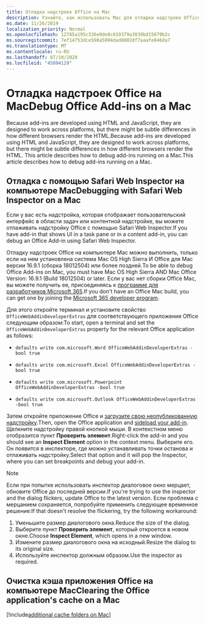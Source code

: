 ```yaml
---
title: Отладка надстроек Office на Mac
description: Узнайте, как использовать Mac для отладки надстроек Office
ms.date: 11/26/2019
localization_priority: Normal
ms.openlocfilehash: 12785a195c336e0de8c619379a3839bd15079b2c
ms.sourcegitcommit: 7ef14753dce598a5804dad8802df7aaafe046da7
ms.translationtype: MT
ms.contentlocale: ru-RU
ms.lasthandoff: 07/10/2020
ms.locfileid: "45094129"
---
```

# <a name="debug-office-add-ins-on-a-mac"></a><span data-ttu-id="7180c-103">Отладка надстроек Office на Mac</span><span class="sxs-lookup"><span data-stu-id="7180c-103">Debug Office Add-ins on a Mac</span></span>

<span data-ttu-id="7180c-104">Because add-ins are developed using HTML and JavaScript, they are designed to work across platforms, but there might be subtle differences in how different browsers render the HTML.</span><span class="sxs-lookup"><span data-stu-id="7180c-104">Because add-ins are developed using HTML and JavaScript, they are designed to work across platforms, but there might be subtle differences in how different browsers render the HTML.</span></span> <span data-ttu-id="7180c-105">This article describes how to debug add-ins running on a Mac.</span><span class="sxs-lookup"><span data-stu-id="7180c-105">This article describes how to debug add-ins running on a Mac.</span></span>

## <a name="debugging-with-safari-web-inspector-on-a-mac"></a><span data-ttu-id="7180c-106">Отладка с помощью Safari Web Inspector на компьютере Mac</span><span class="sxs-lookup"><span data-stu-id="7180c-106">Debugging with Safari Web Inspector on a Mac</span></span>

<span data-ttu-id="7180c-107">Если у вас есть надстройка, которая отображает пользовательский интерфейс в области задач или контентной надстройке, вы можете отлаживать надстройку Office с помощью Safari Web Inspector.</span><span class="sxs-lookup"><span data-stu-id="7180c-107">If you have add-in that shows UI in a task pane or in a content add-in, you can debug an Office Add-in using Safari Web Inspector.</span></span>

<span data-ttu-id="7180c-108">Отладку надстроек Office на компьютере Mac можно выполнить, только если на нем установлена система Mac OS High Sierra И Office для Mac версии 16.9.1 (сборка 18012504) или более поздней.</span><span class="sxs-lookup"><span data-stu-id="7180c-108">To be able to debug Office Add-ins on Mac, you must have Mac OS High Sierra AND Mac Office Version: 16.9.1 (Build 18012504) or later.</span></span> <span data-ttu-id="7180c-109">Если у вас нет сборки Office Mac, вы можете получить ее, присоединяясь к [программе для разработчиков Microsoft 365](https://developer.microsoft.com/office/dev-program).</span><span class="sxs-lookup"><span data-stu-id="7180c-109">If you don't have an Office Mac build, you can get one by joining the [Microsoft 365 developer program](https://developer.microsoft.com/office/dev-program).</span></span>

<span data-ttu-id="7180c-110">Для этого откройте терминал и установите свойство `OfficeWebAddinDeveloperExtras` для соответствующего приложения Office следующим образом:</span><span class="sxs-lookup"><span data-stu-id="7180c-110">To start, open a terminal and set the `OfficeWebAddinDeveloperExtras` property for the relevant Office application as follows:</span></span>

- `defaults write com.microsoft.Word OfficeWebAddinDeveloperExtras -bool true`

- `defaults write com.microsoft.Excel OfficeWebAddinDeveloperExtras -bool true`

- `defaults write com.microsoft.Powerpoint OfficeWebAddinDeveloperExtras -bool true`

- `defaults write com.microsoft.Outlook OfficeWebAddinDeveloperExtras -bool true`

<span data-ttu-id="7180c-111">Затем откройте приложение Office и [загрузите свою неопубликованную надстройку](sideload-an-office-add-in-on-ipad-and-mac.md).</span><span class="sxs-lookup"><span data-stu-id="7180c-111">Then, open the Office application and [sideload your add-in](sideload-an-office-add-in-on-ipad-and-mac.md).</span></span> <span data-ttu-id="7180c-112">Щелкните надстройку правой кнопкой мыши. В контекстном меню отобразится пункт **Проверить элемент**.</span><span class="sxs-lookup"><span data-stu-id="7180c-112">Right-click the add-in and you should see an **Inspect Element** option in the context menu.</span></span> <span data-ttu-id="7180c-113">Выберите его. Он появится в инспекторе, где можно устанавливать точки останова и отлаживать надстройку.</span><span class="sxs-lookup"><span data-stu-id="7180c-113">Select that option and it will pop the Inspector, where you can set breakpoints and debug your add-in.</span></span>

> [!NOTE]
> <span data-ttu-id="7180c-114">Если при попытке использовать инспектор диалоговое окно мерцает, обновите Office до последней версии.</span><span class="sxs-lookup"><span data-stu-id="7180c-114">If you're trying to use the inspector and the dialog flickers, update Office to the latest version.</span></span> <span data-ttu-id="7180c-115">Если проблема с мерцанием сохраняется, попробуйте применить следующее временное решение:</span><span class="sxs-lookup"><span data-stu-id="7180c-115">If that doesn't resolve the flickering, try the following workaround:</span></span>
> 1. <span data-ttu-id="7180c-116">Уменьшите размер диалогового окна.</span><span class="sxs-lookup"><span data-stu-id="7180c-116">Reduce the size of the dialog.</span></span>
> 2. <span data-ttu-id="7180c-117">Выберите пункт **Проверить элемент**, который откроется в новом окне.</span><span class="sxs-lookup"><span data-stu-id="7180c-117">Choose **Inspect Element**, which opens in a new window.</span></span>
> 3. <span data-ttu-id="7180c-118">Измените размер диалогового окна на исходный.</span><span class="sxs-lookup"><span data-stu-id="7180c-118">Resize the dialog to its original size.</span></span>
> 4. <span data-ttu-id="7180c-119">Используйте инспектор должным образом.</span><span class="sxs-lookup"><span data-stu-id="7180c-119">Use the inspector as required.</span></span>

## <a name="clearing-the-office-applications-cache-on-a-mac"></a><span data-ttu-id="7180c-120">Очистка кэша приложения Office на компьютере Mac</span><span class="sxs-lookup"><span data-stu-id="7180c-120">Clearing the Office application's cache on a Mac</span></span>

[!include[additional cache folders on Mac](../includes/mac-cache-folders.md)]
